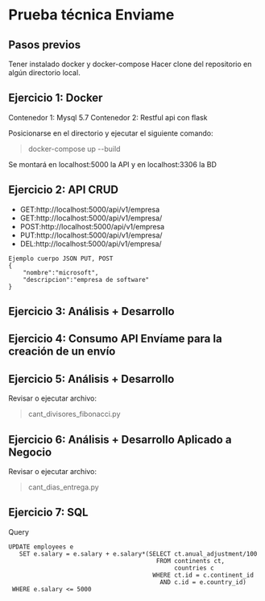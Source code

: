 # Prueba técnica Enviame

## Pasos previos
Tener instalado docker y docker-compose
Hacer clone del repositorio en algún directorio local.

## Ejercicio 1: Docker
Contenedor 1: Mysql 5.7
Contenedor 2: Restful api con flask

Posicionarse en el directorio y ejecutar el siguiente comando:
> docker-compose up --build

Se montará en localhost:5000 la API y en localhost:3306 la BD

## Ejercicio 2: API CRUD

- GET:http://localhost:5000/api/v1/empresa
- GET:http://localhost:5000/api/v1/empresa/<id>
- POST:http://localhost:5000/api/v1/empresa 
- PUT:http://localhost:5000/api/v1/empresa/<id>
- DEL:http://localhost:5000/api/v1/empresa/<id>

```
Ejemplo cuerpo JSON PUT, POST
{
    "nombre":"microsoft",
    "descripcion":"empresa de software"
}
```
## Ejercicio 3: Análisis + Desarrollo
## Ejercicio 4: Consumo API Envíame para la creación de un envío
## Ejercicio 5: Análisis + Desarrollo

Revisar o ejecutar archivo:
> cant_divisores_fibonacci.py

## Ejercicio 6: Análisis + Desarrollo Aplicado a Negocio

Revisar o ejecutar archivo:
> cant_dias_entrega.py

## Ejercicio 7: SQL
Query
```
UPDATE employees e
   SET e.salary = e.salary + e.salary*(SELECT ct.anual_adjustment/100
						 	             FROM continents ct,
						 					  countries c
										WHERE ct.id = c.continent_id
						  			  	  AND c.id = e.country_id)
 WHERE e.salary <= 5000
```
